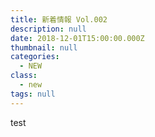```yaml
---
title: 新着情報 Vol.002
description: null
date: 2018-12-01T15:00:00.000Z
thumbnail: null
categories:
  - NEW
class:
  - new
tags: null
---
```

test

